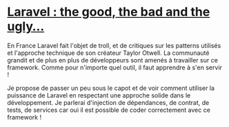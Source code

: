 # [Laravel : the good, the bad and the ugly…](https://event.afup.org/afup-day-2019/afup-day-2019-lyon/programme/#2914)

En France Laravel fait l'objet de troll, et de critiques sur les patterns utilisés et l'approche technique de son créateur Taylor Otwell. La communauté grandit et de plus en plus de développeurs sont amenés à travailler sur ce framework. Comme pour n'importe quel outil, il faut apprendre à s'en servir !

Je propose de passer un peu sous le capot et de voir comment utiliser la puissance de Laravel en respectant une approche solide dans le développement. Je parlerai d'injection de dépendances, de contrat, de tests, de services car oui il est possible de coder correctement avec ce framework !
